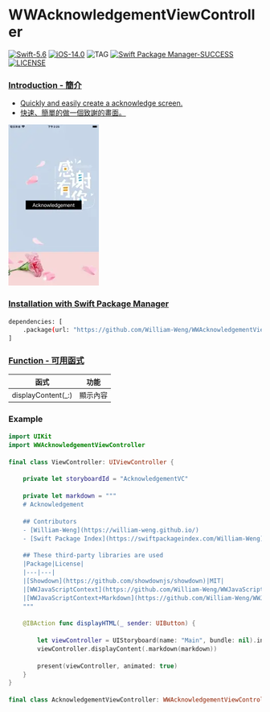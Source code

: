 # WWAcknowledgementViewController

[![Swift-5.6](https://img.shields.io/badge/Swift-5.6-orange.svg?style=flat)](https://developer.apple.com/swift/) [![iOS-14.0](https://img.shields.io/badge/iOS-14.0-pink.svg?style=flat)](https://developer.apple.com/swift/) ![TAG](https://img.shields.io/github/v/tag/William-Weng/WWAcknowledgementViewController) [![Swift Package Manager-SUCCESS](https://img.shields.io/badge/Swift_Package_Manager-SUCCESS-blue.svg?style=flat)](https://developer.apple.com/swift/) [![LICENSE](https://img.shields.io/badge/LICENSE-MIT-yellow.svg?style=flat)](https://developer.apple.com/swift/)

### [Introduction - 簡介](https://swiftpackageindex.com/William-Weng)
- [Quickly and easily create a acknowledge screen.](https://github.com/showdownjs/showdown)
- [快速、簡單的做一個致謝的畫面。](https://swiftpackageindex.com/William-Weng)

![WWJavaScriptContext](./Example.webp)

### [Installation with Swift Package Manager](https://medium.com/彼得潘的-swift-ios-app-開發問題解答集/使用-spm-安裝第三方套件-xcode-11-新功能-2c4ffcf85b4b)

```bash
dependencies: [
    .package(url: "https://github.com/William-Weng/WWAcknowledgementViewController.git", .upToNextMajor(from: "1.0.0"))
]
```

### [Function - 可用函式](https://ezgif.com/video-to-webp)
|函式|功能|
|-|-|
|displayContent(_:)|顯示內容|

### Example
```swift
import UIKit
import WWAcknowledgementViewController

final class ViewController: UIViewController {

    private let storyboardId = "AcknowledgementVC"
    
    private let markdown = """
    # Acknowledgement
    
    ## Contributors
    - [William-Weng](https://william-weng.github.io/)
    - [Swift Package Index](https://swiftpackageindex.com/William-Weng)
    
    ## These third-party libraries are used
    |Package|License|
    |---|---|
    |[Showdown](https://github.com/showdownjs/showdown)|MIT|
    |[WWJavaScriptContext](https://github.com/William-Weng/WWJavaScriptContext/)|MIT|
    |[WWJavaScriptContext+Markdown](https://github.com/William-Weng/WWJavaScriptContext_Markdown/)|MIT|
    """
    
    @IBAction func displayHTML(_ sender: UIButton) {
        
        let viewController = UIStoryboard(name: "Main", bundle: nil).instantiateViewController(identifier: storyboardId) as AcknowledgementViewController
        viewController.displayContent(.markdown(markdown))
        
        present(viewController, animated: true)
    }
}

final class AcknowledgementViewController: WWAcknowledgementViewController {}
```

